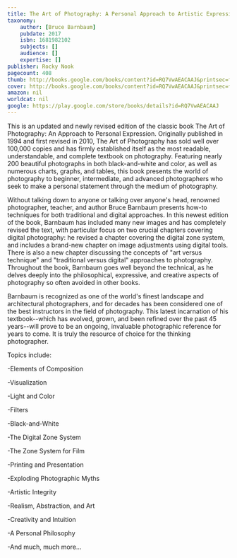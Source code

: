 ```yaml
---
title: The Art of Photography: A Personal Approach to Artistic Expression
taxonomy:
	author: [Bruce Barnbaum]
	pubdate: 2017
	isbn: 1681982102
	subjects: []
	audience: []
	expertise: []
publisher: Rocky Nook
pagecount: 408
thumb: http://books.google.com/books/content?id=RQ7VwAEACAAJ&printsec=frontcover&img=1&zoom=1&imgtk=AFLRE72so0uk-66bfCpq4xlwULPrY6hHKfjSvi33YBqkQYHmz9tfYbv7SoaKwRCwT0I3lNmKc75rl0wvaqToHe_V_Dn98y_J_dO8JxyO0A_OVga729pKEjOKPITaN_oQ5-kIKGmhbxJF&source=gbs_api
cover: http://books.google.com/books/content?id=RQ7VwAEACAAJ&printsec=frontcover&img=1&zoom=1&imgtk=AFLRE72so0uk-66bfCpq4xlwULPrY6hHKfjSvi33YBqkQYHmz9tfYbv7SoaKwRCwT0I3lNmKc75rl0wvaqToHe_V_Dn98y_J_dO8JxyO0A_OVga729pKEjOKPITaN_oQ5-kIKGmhbxJF&source=gbs_api
amazon: nil
worldcat: nil
google: https://play.google.com/store/books/details?id=RQ7VwAEACAAJ
---
```

This is an updated and newly revised edition of the classic book The Art of Photography: An Approach to Personal Expression. Originally published in 1994 and first revised in 2010, The Art of Photography has sold well over 100,000 copies and has firmly established itself as the most readable, understandable, and complete textbook on photography. Featuring nearly 200 beautiful photographs in both black-and-white and color, as well as numerous charts, graphs, and tables, this book presents the world of photography to beginner, intermediate, and advanced photographers who seek to make a personal statement through the medium of photography.</p>Without talking down to anyone or talking over anyone's head, renowned photographer, teacher, and author Bruce Barnbaum presents how-to techniques for both traditional and digital approaches. In this newest edition of the book, Barnbaum has included many new images and has completely revised the text, with particular focus on two crucial chapters covering digital photography: he revised a chapter covering the digital zone system, and includes a brand-new chapter on image adjustments using digital tools. There is also a new chapter discussing the concepts of "art versus technique" and "traditional versus digital" approaches to photography. Throughout the book, Barnbaum goes well beyond the technical, as he delves deeply into the philosophical, expressive, and creative aspects of photography so often avoided in other books.</p>Barnbaum is recognized as one of the world's finest landscape and architectural photographers, and for decades has been considered one of the best instructors in the field of photography. This latest incarnation of his textbook--which has evolved, grown, and been refined over the past 45 years--will prove to be an ongoing, invaluable photographic reference for years to come. It is truly the resource of choice for the thinking photographer.</p>Topics include: </p> -Elements of Composition</p> -Visualization</p> -Light and Color</p> -Filters</p> -Black-and-White</p> -The Digital Zone System</p> -The Zone System for Film</p> -Printing and Presentation</p> -Exploding Photographic Myths</p> -Artistic Integrity</p> -Realism, Abstraction, and Art</p> -Creativity and Intuition</p> -A Personal Philosophy</p> -And much, much more...</p>